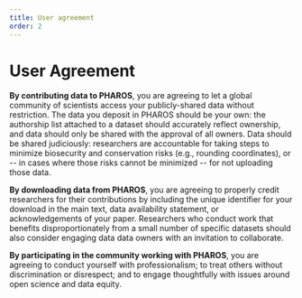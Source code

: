 ```yaml
---
title: User agreement
order: 2
---
```


# User Agreement

**By contributing data to PHAROS**, you are agreeing to let a global community of scientists access your publicly-shared data without restriction. The data you deposit in PHAROS should be your own: the authorship list attached to a dataset should accurately reflect ownership, and data should only be shared with the approval of all owners. Data should be shared judiciously: researchers are accountable for taking steps to minimize biosecurity and conservation risks (e.g., rounding coordinates), or -- in cases where those risks cannot be minimized -- for not uploading those data. 

**By downloading data from PHAROS**, you are agreeing to properly credit researchers for their contributions by including the unique identifier for your download in the main text, data availability statement, or acknowledgements of your paper. Researchers who conduct work that benefits disproportionately from a small number of specific datasets should also consider engaging data data owners with an invitation to collaborate.

**By participating in the community working with PHAROS**, you are agreeing to conduct yourself with professionalism; to treat others without discrimination or disrespect; and to engage thoughtfully with issues around open science and data equity. 